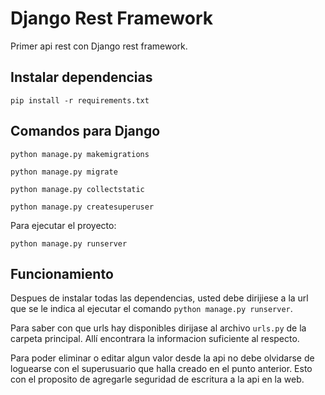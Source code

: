 # Django Rest Framework

Primer api rest con Django rest framework.

## Instalar dependencias 

~~~
pip install -r requirements.txt
~~~

## Comandos para Django

~~~
python manage.py makemigrations
~~~

~~~
python manage.py migrate
~~~

~~~
python manage.py collectstatic
~~~


~~~
python manage.py createsuperuser
~~~

Para ejecutar el proyecto:

~~~
python manage.py runserver
~~~

## Funcionamiento

Despues de instalar todas las dependencias, usted debe dirijiese a la
url que se le indica al ejecutar el comando `python manage.py runserver`.

Para saber con que urls hay disponibles dirijase al archivo `urls.py` de la carpeta principal. Allí
encontrara la informacion suficiente al respecto.

Para poder eliminar o editar algun valor desde la api no debe olvidarse de
loguearse con el superusuario que halla creado en el punto anterior. Esto con el proposito de 
agregarle seguridad de escritura a la api en la web. 